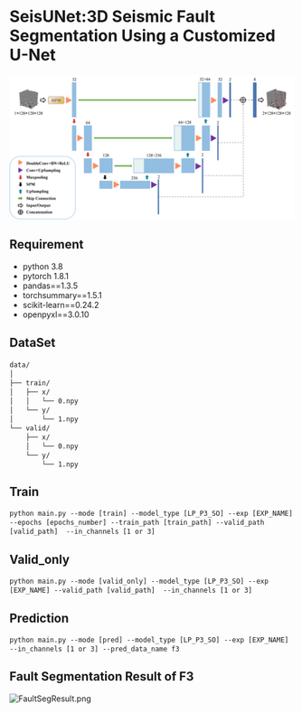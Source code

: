 # SeisUNet:3D Seismic Fault Segmentation Using a Customized U-Net

![SeisUNet-architecture.png](./docs/SeisUNet-architecture.png)


## Requirement
- python 3.8
- pytorch 1.8.1
- pandas==1.3.5 
- torchsummary==1.5.1 
- scikit-learn==0.24.2 
- openpyxl==3.0.10

## DataSet
```commandline
data/
│
├── train/
│   ├── x/
│   │   └── 0.npy
│   └── y/
│       └── 1.npy
└── valid/
    ├── x/
    │   └── 0.npy
    └── y/
        └── 1.npy
```

## Train
```angular2html
python main.py --mode [train] --model_type [LP_P3_SO] --exp [EXP_NAME] --epochs [epochs_number] --train_path [train_path] --valid_path [valid_path]  --in_channels [1 or 3]
```

## Valid_only
```angular2html
python main.py --mode [valid_only] --model_type [LP_P3_SO] --exp [EXP_NAME] --valid_path [valid_path]  --in_channels [1 or 3]
```

## Prediction
```angular2html
python main.py --mode [pred] --model_type [LP_P3_SO] --exp [EXP_NAME] --in_channels [1 or 3] --pred_data_name f3
```

## Fault Segmentation Result of F3

![FaultSegResult.png](./docs/FaultSegResult.png)